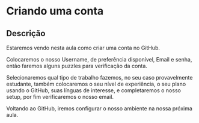 # Criando uma conta

## Descrição

Estaremos vendo nesta aula como criar uma conta no GitHub.

Colocaremos o nosso Username, de preferência disponível, Email e senha, então faremos alguns puzzles para verificação da conta.

Selecionaremos qual tipo de trabalho fazemos, no seu caso provavelmente estudante, também colocaremos o seu nível de experiência, o seu plano usando o GitHub, suas línguas de interesse, e completaremos o nosso setup, por fim verificaremos o nosso email.

Voltando ao GitHub, iremos configurar o nosso ambiente na nossa próxima aula.
